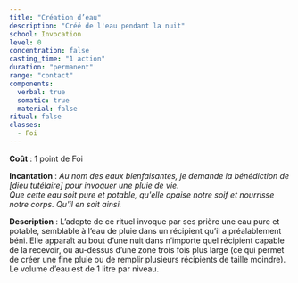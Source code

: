 ```yaml
---
title: "Création d’eau"
description: "Créé de l'eau pendant la nuit"
school: Invocation
level: 0
concentration: false
casting_time: "1 action"
duration: "permanent"
range: "contact"
components:
  verbal: true
  somatic: true
  material: false
ritual: false
classes:
  - Foi
---
```

**Coût** : 1 point de Foi  

**Incantation** : *Au nom des eaux bienfaisantes, je demande la bénédiction de [dieu tutélaire] pour invoquer une pluie de vie.*    
*Que cette eau soit pure et potable, qu'elle apaise notre soif et nourrisse notre corps. Qu'il en soit ainsi.*    

**Description** : L’adepte de ce rituel invoque par ses prière une eau pure et potable, semblable à l’eau de pluie dans un récipient qu’il a préalablement béni. Elle apparaît au bout d’une nuit dans n’importe quel récipient capable de la recevoir, ou au-dessus d’une zone trois fois plus large (ce qui permet de créer une fine pluie ou de remplir plusieurs récipients de taille moindre). Le volume d’eau est de 1 litre par niveau.  
